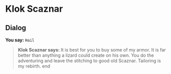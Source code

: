 # Klok Scaznar


## Dialog

**You say:** `Hail`



>**Klok Scaznar says:** It is best for you to buy some of my armor.  It is far better than anything a lizard could create on his own.  You do the adventuring and leave the stitching to good old Scaznar.  Tailoring is my rebirth.
end





